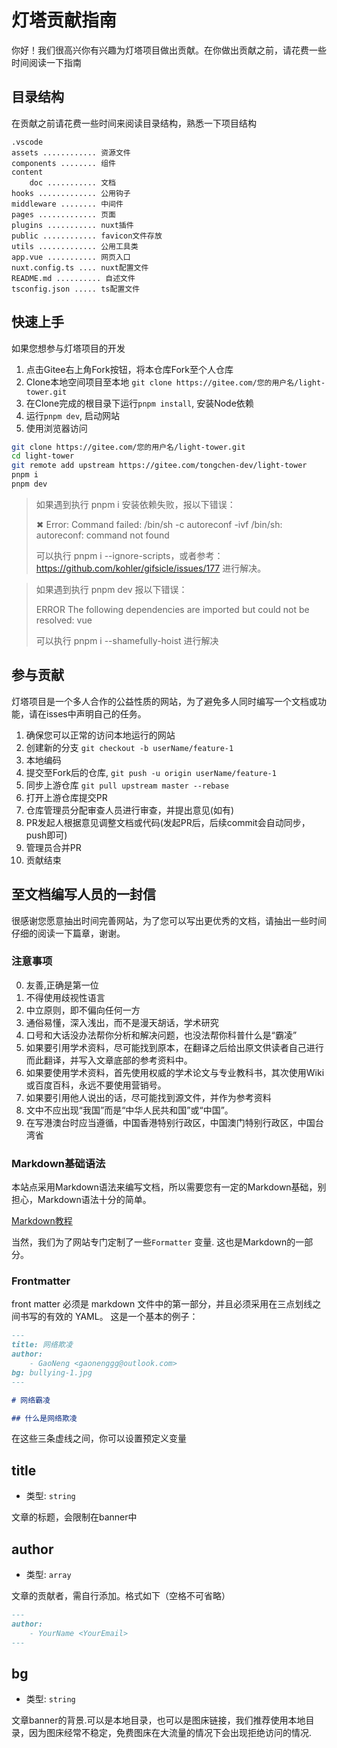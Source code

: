 # 灯塔贡献指南

你好！我们很高兴你有兴趣为灯塔项目做出贡献。在你做出贡献之前，请花费一些时间阅读一下指南

## 目录结构

在贡献之前请花费一些时间来阅读目录结构，熟悉一下项目结构

```
.vscode
assets ............ 资源文件
components ........ 组件
content
    doc ........... 文档
hooks ............. 公用钩子
middleware ........ 中间件
pages ............. 页面
plugins ........... nuxt插件
public ............ favicon文件存放
utils ............. 公用工具类
app.vue ........... 网页入口
nuxt.config.ts .... nuxt配置文件
README.md .......... 自述文件
tsconfig.json ..... ts配置文件
```

## 快速上手

如果您想参与灯塔项目的开发
1. 点击Gitee右上角Fork按钮，将本仓库Fork至个人仓库
2. Clone本地空间项目至本地 `git clone https://gitee.com/您的用户名/light-tower.git`
3. 在Clone完成的根目录下运行`pnpm install`, 安装Node依赖
4. 运行`pnpm dev`, 启动网站
5. 使用浏览器访问

```bash
git clone https://gitee.com/您的用户名/light-tower.git
cd light-tower
git remote add upstream https://gitee.com/tongchen-dev/light-tower
pnpm i
pnpm dev
```

> 如果遇到执行 pnpm i 安装依赖失败，报以下错误：
> 
> ✖ Error: Command failed: /bin/sh -c autoreconf -ivf
> /bin/sh: autoreconf: command not found
> 
> 可以执行 pnpm i --ignore-scripts，或者参考：https://github.com/kohler/gifsicle/issues/177 进行解决。

> 如果遇到执行 pnpm dev 报以下错误：
> 
> ERROR  The following dependencies are imported but could not be resolved: vue
> 
> 可以执行 pnpm i --shamefully-hoist 进行解决

## 参与贡献

灯塔项目是一个多人合作的公益性质的网站，为了避免多人同时编写一个文档或功能，请在isses中声明自己的任务。

1. 确保您可以正常的访问本地运行的网站
2. 创建新的分支 `git checkout -b userName/feature-1`
3. 本地编码
4. 提交至Fork后的仓库, `git push -u origin userName/feature-1`
5. 同步上游仓库 `git pull upstream master --rebase`
6. 打开上游仓库提交PR
7. 仓库管理员分配审查人员进行审查，并提出意见(如有)
8. PR发起人根据意见调整文档或代码(发起PR后，后续commit会自动同步，push即可)
9. 管理员合并PR
10. 贡献结束

## 至文档编写人员的一封信

很感谢您愿意抽出时间完善网站，为了您可以写出更优秀的文档，请抽出一些时间仔细的阅读一下篇章，谢谢。

### 注意事项

0. 友善,正确是第一位
1. 不得使用歧视性语言
2. 中立原则，即不偏向任何一方
3. 通俗易懂，深入浅出，而不是漫天胡话，学术研究
4. 口号和大话没办法帮你分析和解决问题，也没法帮你科普什么是“霸凌”
5. 如果要引用学术资料，尽可能找到原本，在翻译之后给出原文供读者自己进行而此翻译，并写入文章底部的参考资料中。
6. 如果要使用学术资料，首先使用权威的学术论文与专业教科书，其次使用Wiki或百度百科，永远不要使用营销号。
7. 如果要引用他人说出的话，尽可能找到源文件，并作为参考资料
8. 文中不应出现“我国”而是“中华人民共和国”或“中国”。
9. 在写港澳台时应当遵循，中国香港特别行政区，中国澳门特别行政区，中国台湾省

### Markdown基础语法

本站点采用Markdown语法来编写文档，所以需要您有一定的Markdown基础，别担心，Markdown语法十分的简单。

[Markdown教程](https://markdown.com.cn/basic-syntax/)

当然，我们为了网站专门定制了一些`Formatter` 变量. 这也是Markdown的一部分。

### Frontmatter

front matter 必须是 markdown 文件中的第一部分，并且必须采用在三点划线之间书写的有效的 YAML。 这是一个基本的例子：

```markdown
---
title: 网络欺凌
author:
    - GaoNeng <gaonenggg@outlook.com>
bg: bullying-1.jpg
---

# 网络霸凌

## 什么是网络欺凌
```

在这些三条虚线之间，你可以设置预定义变量

## title
- 类型: `string`

文章的标题，会限制在banner中

## author
- 类型: `array`

文章的贡献者，需自行添加。格式如下（空格不可省略）

```markdown
---
author:
    - YourName <YourEmail>
---
```

## bg
- 类型: `string`

文章banner的背景.可以是本地目录，也可以是图床链接，我们推荐使用本地目录，因为图床经常不稳定，免费图床在大流量的情况下会出现拒绝访问的情况.

